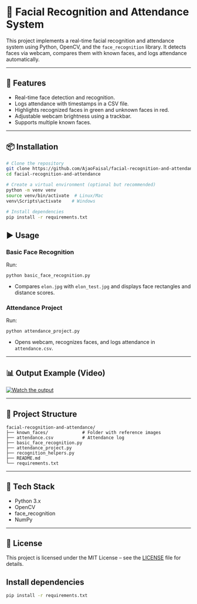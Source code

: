 # 👤 Facial Recognition and Attendance System

This project implements a real-time facial recognition and attendance system using Python, OpenCV, and the `face_recognition` library. It detects faces via webcam, compares them with known faces, and logs attendance automatically.

---

## 🚀 Features
- Real-time face detection and recognition.
- Logs attendance with timestamps in a CSV file.
- Highlights recognized faces in green and unknown faces in red.
- Adjustable webcam brightness using a trackbar.
- Supports multiple known faces.

---

## 📦 Installation

```bash
# Clone the repository
git clone https://github.com/AjaoFaisal/facial-recognition-and-attendance.git
cd facial-recognition-and-attendance

# Create a virtual environment (optional but recommended)
python -m venv venv
source venv/bin/activate  # Linux/Mac
venv\Scripts\activate    # Windows

# Install dependencies
pip install -r requirements.txt
```

## ▶️ Usage

### Basic Face Recognition
Run:
```
python basic_face_recognition.py
```
- Compares `elon.jpg` with `elon_test.jpg` and displays face rectangles and distance scores.

### Attendance Project
Run:
```
python attendance_project.py
```
- Opens webcam, recognizes faces, and logs attendance in `attendance.csv`.

---

## 📊 Output Example (Video)
[![Watch the output](https://img.youtube.com/vi/1zLKt2gpCck/hqdefault.jpg)](https://youtu.be/1zLKt2gpCck?feature=shared)

---

## 📂 Project Structure
```
facial-recognition-and-attendance/
├── known_faces/             # Folder with reference images
├── attendance.csv           # Attendance log
├── basic_face_recognition.py
├── attendance_project.py
├── recognition_helpers.py
├── README.md
└── requirements.txt 
```

---

## 🧠 Tech Stack
- Python 3.x
- OpenCV
- face_recognition
- NumPy


---

## 📜 License
This project is licensed under the MIT License – see the [LICENSE](LICENSE) file for details.

## Install dependencies
```bash
pip install -r requirements.txt
```
